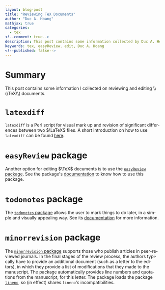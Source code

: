 ```yaml
---
layout: blog-post
title: "Reviewing TeX Documents"
author: "Duc A. Hoang"
mathjax: true
categories:
  - tex
<!--comment: true-->
description: This post contains some information collected by Duc A. Hoang on reviewing and editing TeX documents
keywords: tex, easyReview, edit, Duc A. Hoang
<!--published: false-->
---
```


<div class="alert alert-info" markdown="1">
<h1 class="alert-heading">Summary</h1>
This post contains some information I collected on reviewing and editing \\(\TeX\\) documents.
</div>

# `latexdiff`

`latexdiff` is a Perl script for vi­sual mark up and re­vi­sion of sig­nif­i­cant dif­fer­ences be­tween two $\LaTeX$ files. A short introduction on how to use `latexdiff` can be found [here](https://www.overleaf.com/learn/latex/Articles/Using_Latexdiff_For_Marking_Changes_To_Tex_Documents).

# `easyReview` package

Another option for editing $\TeX$ documents is to use the [`easyReview` package](https://ctan.org/pkg/easyreview). See the package's [documentation](http://mirrors.ctan.org/macros/latex/contrib/easyreview/doc/easyReview.pdf) to know how to use this package.

# `todonotes` package

The [`todonotes` pack­age](https://ctan.org/pkg/todonotes) allows the user to mark things to do later, in a sim­ple and vi­su­ally ap­peal­ing way. See its [documentation](http://ftp.jaist.ac.jp/pub/CTAN/macros/latex/contrib/todonotes/todonotes.pdf) for more information.

# `minorrevision` package

The [`minorrevision` package](https://ctan.org/pkg/minorrevision) sup­ports those who pub­lish ar­ti­cles in peer-re­viewed jour­nals. In the fi­nal stages of the re­view pro­cess, the au­thors typ­i­cally have to pro­vide an ad­di­tional doc­u­ment (such as a let­ter to the ed­i­tors), in which they pro­vide a list of mod­i­fi­ca­tions that they made to the manuscript. The pack­age au­to­mat­i­cally pro­vides line num­bers and quo­ta­tions from the manuscript, for this let­ter.
The pack­age loads the pack­age [`lineno`](https://ctan.org/pkg/lineno), so (in ef­fect) shares `lineno`'s in­com­pat­i­bil­i­ties.
